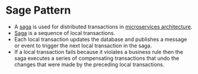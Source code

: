 # Sage Pattern
- A [saga](https://microservices.io/patterns/data/saga.html) is used for distributed transactions in [microservices architecture](../Readme.md). 
- [Saga]() is a sequence of local transactions. 
- Each local transaction updates the database and publishes a message or event to trigger the next local transaction in the saga.
- If a local transaction fails because it violates a business rule then the saga executes a series of compensating transactions that undo the changes that were made by the preceding local transactions.